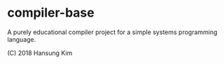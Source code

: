 compiler-base
=============

A purely educational compiler project for a simple systems programming
language.

(C) 2018 Hansung Kim
